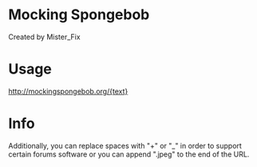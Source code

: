 # Mocking Spongebob
Created by Mister_Fix

# Usage
http://mockingspongebob.org/{text}

# Info
Additionally, you can replace spaces with "+" or "\_" in order to support certain forums software or you can append ".jpeg" to the end of the URL.
